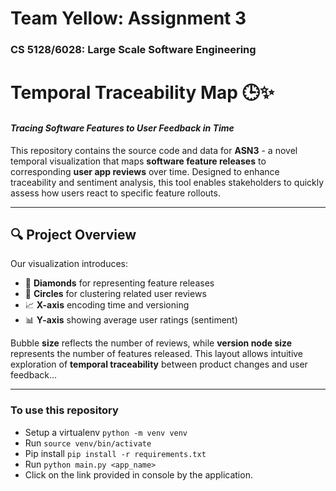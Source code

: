 # Team Yellow: Assignment 3
### CS 5128/6028: Large Scale Software Engineering

#

# Temporal Traceability Map 🕒✨  
#### *Tracing Software Features to User Feedback in Time*

<!---
Should be able to git clone into your workspace 
Create a virtual environment and pip install the depencencies in the requirements.txt file

Each folder, releases and reveiws, have both an excel file and a CSV file for each companies respective thing
--->

This repository contains the source code and data for **ASN3** - a novel temporal visualization that maps **software feature releases** to corresponding **user app reviews** over time. Designed to enhance traceability and sentiment analysis, this tool enables stakeholders to quickly assess how users react to specific feature rollouts.

---


## 🔍 Project Overview

Our visualization introduces:
- 💎 **Diamonds** for representing feature releases  
- 🔴 **Circles** for clustering related user reviews  
- 📈 **X-axis** encoding time and versioning  
- 📊 **Y-axis** showing average user ratings (sentiment)

Bubble **size** reflects the number of reviews, while **version node size** represents the number of features released. This layout allows intuitive exploration of **temporal traceability** between product changes and user feedback...

---




### To use this repository
- Setup a virtualenv `python -m venv venv`
- Run `source venv/bin/activate`
- Pip install `pip install -r requirements.txt`
- Run `python main.py <app_name>`
- Click on the link provided in console by the application.
